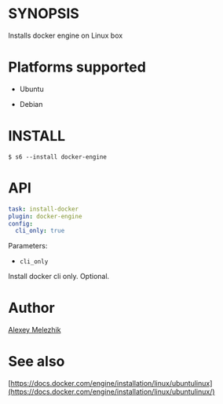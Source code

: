 # SYNOPSIS

Installs docker engine on Linux box

# Platforms supported

* Ubuntu

* Debian

# INSTALL

    $ s6 --install docker-engine

# API

```yaml
task: install-docker
plugin: docker-engine
config:
  cli_only: true
```

Parameters:

* `cli_only`

Install docker cli only. Optional.

# Author

[Alexey Melezhik](mailto:melezhik@gmail.com)

# See also

[https://docs.docker.com/engine/installation/linux/ubuntulinux](https://docs.docker.com/engine/installation/linux/ubuntulinux/)
